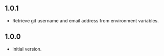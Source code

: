 ## 1.0.1
- Retrieve git username and email address from environment variables.

## 1.0.0

- Initial version.
